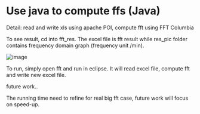 Use java to compute ffs (Java)
===============================================

Detail: read and write xls using apache POI, compute fft using FFT Columbia

To see result, cd into fft_res. The excel file is fft result while res_pic folder contains frequency domain graph (frequency unit /min).

 ![image](https://github.com/huangge0385/Java_fft/edit/master/res_figure_example.png)

To run, simply open fft and run in eclipse. It will read excel file, compute fft and write new excel file. 

future work..

The running time need to refine for real big fft case, future work will focus on speed-up.
